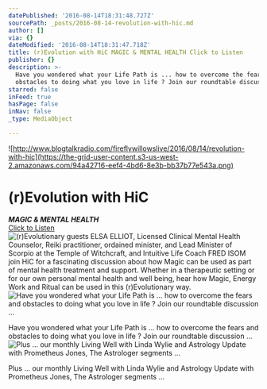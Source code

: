 ```yaml
---
datePublished: '2016-08-14T18:31:48.727Z'
sourcePath: _posts/2016-08-14-revolution-with-hic.md
author: []
via: {}
dateModified: '2016-08-14T18:31:47.718Z'
title: (r)Evolution with HiC MAGIC & MENTAL HEALTH Click to Listen
publisher: {}
description: >-
  Have you wondered what your Life Path is ... how to overcome the fears and
  obstacles to doing what you love in life ? Join our roundtable discussion ...
starred: false
inFeed: true
hasPage: false
inNav: false
_type: MediaObject

---
```

![http://www.blogtalkradio.com/fireflywillowslive/2016/08/14/revolution-with-hic](https://the-grid-user-content.s3-us-west-2.amazonaws.com/94a42716-eef4-4bd6-8e3b-bb37b77e543a.png)

# **(r)Evolution with HiC**  
_**MAGIC & MENTAL HEALTH**_  
[Click to Listen][0]
![(r)Evolutionary guests ELSA ELLIOT, Licensed Clinical Mental Health Counselor, Reiki practitioner, ordained minister, and Lead Minister of Scorpio at the Temple of Witchcraft, and Intuitive Life Coach FRED ISOM join HiC for a fascinating discussion about how Magic can be used as part of mental health treatment and support. Whether in a therapeutic setting or for our own personal mental health and well being, hear how Magic, Energy Work and Ritual can be used in this (r)Evolutionary way.](https://the-grid-user-content.s3-us-west-2.amazonaws.com/b65936f0-d2a3-48b8-8f1b-56001281a696.jpg)
![Have you wondered what your Life Path is ... how to overcome the fears and obstacles to doing what you love in life ? Join our roundtable discussion ...](https://the-grid-user-content.s3-us-west-2.amazonaws.com/00b52e0f-e60b-437b-9494-6a90cc03b3fe.jpg)

Have you wondered what your Life Path is ... how to overcome the fears and obstacles to doing what you love in life ? Join our roundtable discussion ...
![Plus ... our monthly Living Well with Linda Wylie and Astrology Update with Prometheus Jones, The Astrologer segments ...](https://the-grid-user-content.s3-us-west-2.amazonaws.com/e9dd345f-01dd-49c8-9978-72ea6aabf468.jpg)

Plus ... our monthly Living Well with Linda Wylie and Astrology Update with Prometheus Jones, The Astrologer segments ...

[0]: http://www.blogtalkradio.com/fireflywillowslive/2016/08/14/revolution-with-hic "(r)Evolution with HiC • Magic & Mental Health"